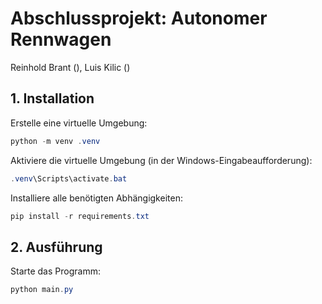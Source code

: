 # Abschlussprojekt: Autonomer Rennwagen
Reinhold Brant (), Luis Kilic ()

## 1. Installation
Erstelle eine virtuelle Umgebung:
```powershell
python -m venv .venv
```
Aktiviere die virtuelle Umgebung (in der Windows-Eingabeaufforderung):
```powershell
.venv\Scripts\activate.bat
```
Installiere alle benötigten Abhängigkeiten:
```powershell
pip install -r requirements.txt
```

## 2. Ausführung
Starte das Programm:
```powershell
python main.py
```